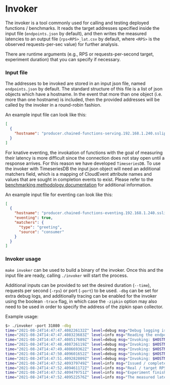 # Invoker

The invoker is a tool commonly used for calling and testing deployed functions / benchmarks. It reads the target addresses specified inside the input file (`endpoints.json` by default), and then writes the measured latencies to an output file (`rps<RPS>_lat.csv` by default, where `<RPS>` is the observed requests-per-sec value) for further analysis.

There are runtime arguments (e.g., RPS or requests-per-second target, experiment duration) that you can specify if necessary.

### Input file

The addresses to be invoked are stored in an input json file, named `endpoints.json` by default. The standard structure of this file is a list of json objects which have a hostname. In the event that more than one object (i.e. more than one hostname) is included, then the provided addresses will be called by the invoker in a round-robin fashion.

An example input file can look like this:
```json
[
  {
    "hostname": "producer.chained-functions-serving.192.168.1.240.sslip.io"
  }
]
```

For knative eventing, the invokation of functions with the goal of measuring their latency is more difficult since the connection does not stay open until a response arrives. For this reason we have developed `TimeseriesDB`. To use the invoker with TimeseriesDB the input json object will need an additional matchers field, which is a mapping of CloudEvent attribute names and values that are sought in completion events to exist. Please refer to the [benchmarking methodology documentation](https://github.com/vhive-serverless/vSwarm/blob/main/docs/methodology.md) for additional information.

An example input file for eventing can look like this:
```json
[
  {
    "hostname": "producer.chained-functions-eventing.192.168.1.240.sslip.io",
    "eventing": true,
    "matchers": {
      "type": "greeting",
      "source": "consumer"
    }
  }
]
```

### Invoker usage
`make invoker` can be used to build a binary of the invoker. Once this and the input file are ready, calling `./invoker` will start the process.

Additional inputs can be provided to set the desired duration (`--time`), requests per second (`-rps`) or port (`-port`) to be used. `-dbg` can be set for extra debug logs, and additionally tracing can be enabled for the invoker using the boolean `-trace` flag, in which case the `-zipkin` option may also need to be used in order to specify the address of the zipkin span collector. 

Example usage:
```bash
$> ./invoker -port 31080 -dbg
time="2021-08-24T14:47:47.408226132Z" level=debug msg="Debug logging is enabled"
time="2021-08-24T14:47:47.408323683Z" level=info msg="Reading the endpoints from the file: endpoints.json"
time="2021-08-24T14:47:47.408517689Z" level=debug msg="Invoking: $HOSTNAME:31080"
time="2021-08-24T14:47:48.408726119Z" level=debug msg="Invoking: $HOSTNAME:31080"
time="2021-08-24T14:47:49.408669362Z" level=debug msg="Invoking: $HOSTNAME:31080"
time="2021-08-24T14:47:50.409601652Z" level=debug msg="Invoking: $HOSTNAME:31080"
time="2021-08-24T14:47:51.409282809Z" level=debug msg="Invoking: $HOSTNAME:31080"
time="2021-08-24T14:47:52.409379749Z" level=info msg="Issued / completed requests: 5, 0"
time="2021-08-24T14:47:52.409461172Z" level=info msg="Real / target RPS: 0.60 / 1"
time="2021-08-24T14:47:52.409479751Z" level=info msg="Experiment finished!"
time="2021-08-24T14:47:52.409522576Z" level=info msg="The measured latencies are saved in rps0.60_lat.csv"
```
